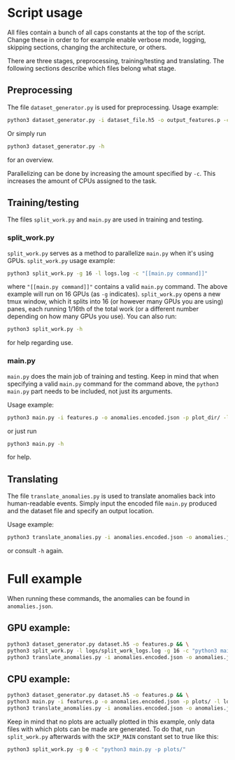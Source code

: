 # Script usage

All files contain a bunch of all caps constants at the top of the script. Change these in order to for example enable verbose mode, logging, skipping sections, changing the architecture, or others.

There are three stages, preprocessing, training/testing and translating. The following sections describe which files belong what stage. 

## Preprocessing

The file ```dataset_generator.py``` is used for preprocessing. Usage example:

```bash
python3 dataset_generator.py -i dataset_file.h5 -o output_features.p -c 10 -n dataset_name -p 100.0
```

Or simply run 
```bash
python3 dataset_generator.py -h
```
for an overview. 

Parallelizing can be done by increasing the amount specified by ```-c```. This increases the amount of CPUs assigned to the task.

## Training/testing

The files ```split_work.py``` and ```main.py``` are used in training and testing.


### split_work.py

 ```split_work.py``` serves as a method to parallelize ```main.py``` when it's using GPUs. ```split_work.py``` usage example:

```bash
python3 split_work.py -g 16 -l logs.log -c "[[main.py command]]"
```

where ```"[[main.py command]]"``` contains a valid ```main.py``` command. The above example will run on 16 GPUs (as ```-g``` indicates). ```split_work.py``` opens a new tmux window, which it splits into 16 (or however many GPUs you are using) panes, each running 1/16th of the total work (or a different number depending on how many GPUs you use). You can also run:

```bash
python3 split_work.py -h
```
for help regarding use.

### main.py

```main.py``` does the main job of training and testing. Keep in mind that when specifying a valid ```main.py``` command for the command above, the ```python3 main.py``` part needs to be included, not just its arguments.

Usage example:

```bash
python3 main.py -i features.p -o anomalies.encoded.json -p plot_dir/ -l logs_dir/ -e experiment_name
```

or just run

```bash
python3 main.py -h
```

for help.

## Translating

The file ```translate_anomalies.py``` is used to translate anomalies back into human-readable events. Simply input the encoded file ```main.py``` produced and the dataset file and specify an output location.

Usage example:

```bash
python3 translate_anomalies.py -i anomalies.encoded.json -o anomalies.json -d dataset_file.h5
```

or consult ```-h``` again.


# Full example

When running these commands, the anomalies can be found in ```anomalies.json```.


## GPU example:
```bash
python3 dataset_generator.py dataset.h5 -o features.p && \
python3 split_work.py -l logs/split_work_logs.log -g 16 -c "python3 main.py -i features.p -o anomalies.encoded.json -p plots/ -l logs/" && \
python3 translate_anomalies.py -i anomalies.encoded.json -o anomalies.json -d dataset.h5
```

## CPU example:
```bash
python3 dataset_generator.py dataset.h5 -o features.p && \
python3 main.py -i features.p -o anomalies.encoded.json -p plots/ -l logs/ && \
python3 translate_anomalies.py -i anomalies.encoded.json -o anomalies.json -d dataset.h5
```
Keep in mind that no plots are actually plotted in this example, only data files with which plots can be made are generated. To do that, run ```split_work.py``` afterwards with the ```SKIP_MAIN``` constant set to true like this:

```bash
python3 split_work.py -g 0 -c "python3 main.py -p plots/"
```